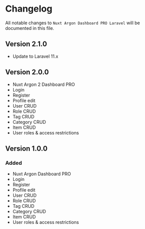 # Changelog

All notable changes to `Nuxt Argon Dashboard PRO Laravel`  will be documented in this file.

## Version 2.1.0
- Update to Laravel 11.x

## Version 2.0.0
- Nuxt Argon 2 Dashboard PRO
- Login
- Register
- Profile edit
- User CRUD
- Role CRUD
- Tag CRUD
- Category CRUD
- Item CRUD
- User roles & access restrictions

## Version 1.0.0

### Added
- Nuxt Argon Dashboard PRO
- Login
- Register
- Profile edit
- User CRUD
- Role CRUD
- Tag CRUD
- Category CRUD
- Item CRUD
- User roles & access restrictions
